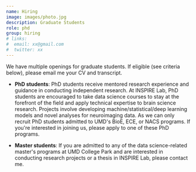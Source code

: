 ```yaml
---
name: Hiring
image: images/photo.jpg
description: Graduate Students
role: phd
group: hiring
# links:
#  email: xx@gmail.com
#  twitter: xx
---
```

We have multiple openings for graduate students. If eligible (see criteria below), please email me your CV and transcript.
* **PhD students**: PhD students receive mentored research experience and guidance in conducting independent research. At INSPIRE Lab, PhD students are encouraged to take data science courses to stay at the forefront of the field and apply technical expertise to brain science research. Projects involve developing machine/statistical/deep learning models and novel analyses for neuroimaging data. As we can only recruit PhD students admitted to UMD's BioE, ECE, or NACS programs. If you're interested in joining us, please apply to one of these PhD programs.

* **Master students**: If you are admitted to any of the data science-related master's programs at UMD College Park and are interested in conducting research projects or a thesis in INSPIRE Lab, please contact me.